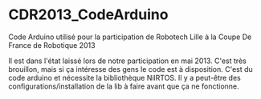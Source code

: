 # CDR2013_CodeArduino
Code Arduino utilisé pour la participation de Robotech Lille à la Coupe De France de Robotique 2013

Il est dans l'état laissé lors de notre participation en mai 2013. C'est très brouillon, mais si ça intéresse des gens le code est à disposition.
C'est du code arduino et nécessite la bibliothèque NilRTOS. Il y a peut-être des configurations/installation de la lib à faire avant que ça ne fonctionne.
